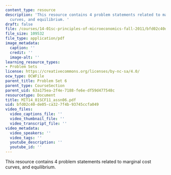 ```yaml
---
content_type: resource
description: 'This resource contains 4 problem statements related to marginal cost
  curves, and equilibrium. '
draft: false
file: /courses/14-01sc-principles-of-microeconomics-fall-2011/bfd02c40de05ca327f4b93745ccfa049_MIT14_01SCF11_assn06.pdf
file_size: 109532
file_type: application/pdf
image_metadata:
  caption: ''
  credit: ''
  image-alt: ''
learning_resource_types:
- Problem Sets
license: https://creativecommons.org/licenses/by-nc-sa/4.0/
ocw_type: OCWFile
parent_title: Problem Set 6
parent_type: CourseSection
parent_uid: 63a175ea-2f4e-7188-fe6e-df59d477548c
resourcetype: Document
title: MIT14_01SCF11_assn06.pdf
uid: bfd02c40-de05-ca32-7f4b-93745ccfa049
video_files:
  video_captions_file: ''
  video_thumbnail_file: ''
  video_transcript_file: ''
video_metadata:
  video_speakers: ''
  video_tags: ''
  youtube_description: ''
  youtube_id: ''
---
```

This resource contains 4 problem statements related to marginal cost curves, and equilibrium.